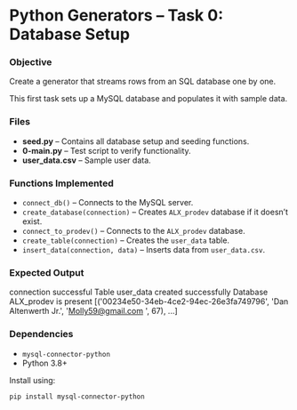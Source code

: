 # Python Generators – Task 0: Database Setup

### Objective
Create a generator that streams rows from an SQL database one by one.

This first task sets up a MySQL database and populates it with sample data.

### Files
- **seed.py** – Contains all database setup and seeding functions.
- **0-main.py** – Test script to verify functionality.
- **user_data.csv** – Sample user data.

### Functions Implemented
- `connect_db()` – Connects to the MySQL server.
- `create_database(connection)` – Creates `ALX_prodev` database if it doesn’t exist.
- `connect_to_prodev()` – Connects to the `ALX_prodev` database.
- `create_table(connection)` – Creates the `user_data` table.
- `insert_data(connection, data)` – Inserts data from `user_data.csv`.

### Expected Output

connection successful
Table user_data created successfully
Database ALX_prodev is present
[('00234e50-34eb-4ce2-94ec-26e3fa749796', 'Dan Altenwerth Jr.', 'Molly59@gmail.com
', 67), ...]


### Dependencies
- `mysql-connector-python`
- Python 3.8+

Install using:
```bash
pip install mysql-connector-python
```